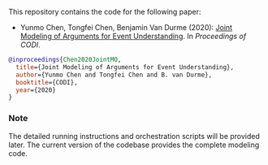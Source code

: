This repository contains the code for the following paper:
 - Yunmo Chen, Tongfei Chen, Benjamin Van Durme (2020): [Joint Modeling of Arguments for Event Understanding](https://www.aclweb.org/anthology/2020.codi-1.10/). In _Proceedings of CODI_.

```bibtex
@inproceedings{Chen2020JointMO,
  title={Joint Modeling of Arguments for Event Understanding},
  author={Yunmo Chen and Tongfei Chen and B. van Durme},
  booktitle={CODI},
  year={2020}
}
```

### Note

The detailed running instructions and orchestration scripts will be provided later. 
The current version of the codebase provides the complete modeling code.
